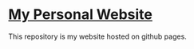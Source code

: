 
# [My Personal Website](https://farzanehcs.github.io)

This repository is my website hosted on github pages.

